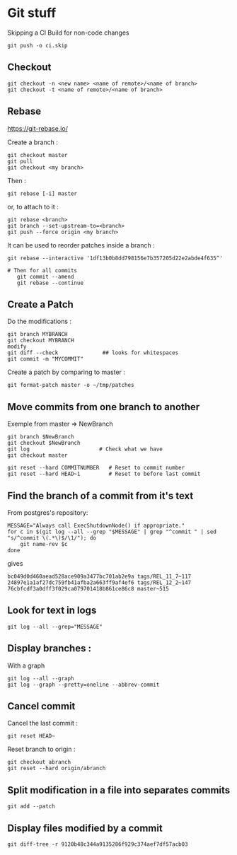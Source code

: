 # Git stuff
        
Skipping a CI Build for non-code changes
```
git push -o ci.skip
```

## Checkout

```
git checkout -n <new name> <name of remote>/<name of branch>
git checkout -t <name of remote>/<name of branch>
```

## Rebase

https://git-rebase.io/

Create a branch :

```
git checkout master
git pull 
git checkout <my branch>
```

Then :

```
git rebase [-i] master
```

or, to attach to it :

```
git rebase <branch>
git branch --set-upstream-to=<branch>
git push --force origin <my branch>
```


It can be used to reorder patches inside a branch :

```
git rebase --interactive '1df13b0b8dd798156e7b357205d22e2abde4f635^'

# Then for all commits
   git commit --amend
   git rebase --continue
```

## Create a Patch

Do the modifications :

```
git branch MYBRANCH
git checkout MYBRANCH
modify
git diff --check              ## looks for whitespaces
git commit -m "MYCOMMIT"
```

Create a patch by comparing to master :

```
git format-patch master -o ~/tmp/patches
```

## Move commits from one branch to another

Exemple from master => NewBranch

```
git branch $NewBranch
git checkout $NewBranch
git log                      # Check what we have
git checkout master

git reset --hard COMMITNUMBER	# Reset to commit number
git reset --hard HEAD~1         # Reset to before last commit
```

## Find the branch of a commit from it's text 

From postgres's repository:

```
MESSAGE="Always call ExecShutdownNode() if appropriate."
for c in $(git log --all --grep "$MESSAGE" | grep "^commit " | sed "s/^commit \(.*\)$/\1/"); do
    git name-rev $c
done
```

gives 
```
bc049d0d460aead528ace909a3477bc701ab2e9a tags/REL_11_7~117
24897e1a1af27dc759fb41afba2a663ff9af4ef6 tags/REL_12_2~147
76cbfcdf3a0dff3f029ca079701418b861ce86c8 master~515
```

## Look for text in logs

```
git log --all --grep="MESSAGE"
```

## Display branches :

With a graph

```
git log --all --graph
git log --graph --pretty=oneline --abbrev-commit
```

## Cancel commit

Cancel the last commit :

```
git reset HEAD~
```

Reset branch to origin :

```
git checkout abranch
git reset --hard origin/abranch
```

## Split modification in a file into separates commits

```
git add --patch
```

## Display files modified by a commit

```
git diff-tree -r 9120b48c344a9135286f929c374aef7df57acb03
```
